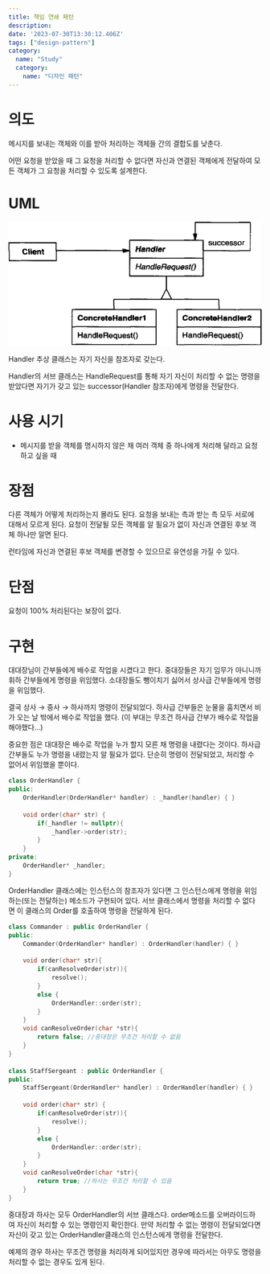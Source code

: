 ```yaml
---
title: 책임 연쇄 패턴
description:
date: '2023-07-30T13:30:12.406Z'
tags: ["design-pattern"]
category:
  name: "Study"
  category:
    name: "디자인 패턴"
---
```


# 의도

메시지를 보내는 객체와 이를 받아 처리하는 객체들 간의 결합도를 낮춘다.

어떤 요청을 받았을 때 그 요청을 처리할 수 없다면 자신과 연결된 객체에게 전달하여 모든 객체가 그 요청을 처리할 수 있도록 설계한다.

# UML

![Alt text](image.png)

Handler 추상 클래스는 자기 자신을 참조자로 갖는다. 

Handler의 서브 클래스는 HandleRequest를 통해 자기 자신이 처리할 수 없는 명령을 받았다면 자기가 갖고 있는 successor(Handler 참조자)에게 명령을 전달한다.

# 사용 시기

- 메시지를 받을 객체를 명시하지 않은 채 여러 객체 중 하나에게 처리해 달라고 요청하고 싶을 때

# 장점

다른 객체가 어떻게 처리하는지 몰라도 된다. 요청을 보내는 측과 받는 측 모두 서로에 대해서 모르게 된다. 요청이 전달될 모든 객체를 알 필요가 없이 자신과 연결된 후보 객체 하나만 알면 된다.

런타임에 자신과 연결된 후보 객체를 변경할 수 있으므로 유연성을 가질 수 있다.

# 단점

요청이 100% 처리된다는 보장이 없다.

# 구현

대대장님이 간부들에게 배수로 작업을 시켰다고 한다. 중대장들은 자기 임무가 아니니까 휘하 간부들에게 명령을 위임했다. 소대장들도 뺑이치기 싫어서 상사급 간부들에게 명령을 위임했다. 

결국 상사 → 중사 → 하사까지 명령이 전달되었다. 하사급 간부들은 눈물을 훔치면서 비가 오는 날 밖에서 배수로 작업을 했다. (이 부대는 무조건 하사급 간부가 배수로 작업을 해야했다…)

중요한 점은 대대장은 배수로 작업을 누가 할지 모른 채 명령을 내렸다는 것이다. 하사급 간부들도 누가 명령을 내렸는지 알 필요가 없다. 단순히 명령이 전달되었고, 처리할 수 없어서 위임했을 뿐이다.

```cpp
class OrderHandler {
public:
    OrderHandler(OrderHandler* handler) : _handler(handler) { }

    void order(char* str) {
        if(_handler != nullptr){
            _handler->order(str);
        }
    }
private:
    OrderHandler* _handler;
}
```

OrderHandler 클래스에는 인스턴스의 참조자가 있다면 그 인스턴스에게 명령을 위임하는(또는 전달하는) 메소드가 구현되어 있다. 서브 클래스에서 명령을 처리할 수 없다면 이 클래스의 Order를 호출하여 명령을 전달하게 된다.

```cpp
class Commander : public OrderHandler {
public:
    Commander(OrderHandler* handler) : OrderHandler(handler) { }

    void order(char* str){
        if(canResolveOrder(str)){
            resolve();
        }
        else {
            OrderHandler::order(str);
        }
    }
    void canResolveOrder(char *str){
        return false; //중대장은 무조건 처리할 수 없음
    }
}

class StaffSergeant : public OrderHandler {
public:
    StaffSergeant(OrderHandler* handler) : OrderHandler(handler) { }

    void order(char* str) {
        if(canResolveOrder(str)){
            resolve();
        }
        else {
            OrderHandler::order(str);
        }
    }
    void canResolveOrder(char *str){
        return true; //하사는 무조건 처리할 수 있음
    }
}
```

중대장과 하사는 모두 OrderHandler의 서브 클래스다. order메소드를 오버라이드하여 자신이 처리할 수 있는 명령인지 확인한다. 만약 처리할 수 없는 명령이 전달되었다면 자신이 갖고 있는 OrderHandler클래스의 인스턴스에게 명령을 전달한다. 

예제의 경우 하사는 무조건 명령을 처리하게 되어있지만 경우에 따라서는 아무도 명령을 처리할 수 없는 경우도 있게 된다.